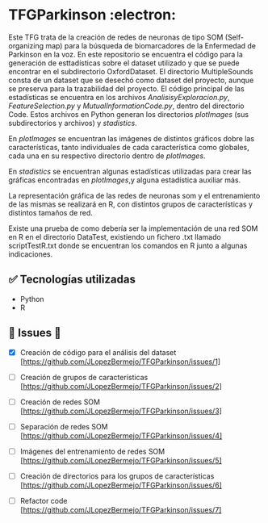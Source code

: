 # TFGParkinson :electron:
Este TFG trata de la creación de redes de neuronas de tipo SOM (Self-organizing map) para la búsqueda de biomarcadores de la Enfermedad de Parkinson en la voz. En este repositorio se encuentra el código para la generación de esttadísticas sobre el dataset utilizado y que se puede encontrar en el subdirectorio OxfordDataset. El directorio MultipleSounds consta de un dataset que se desechó como dataset del proyecto, aunque se preserva para la trazabilidad del proyecto.
El código principal de las estadísticas se encuentra en los archivos _AnalisisyExploracion.py_, _FeatureSelection.py_ y _MutualInformationCode.py_, dentro del directorio Code. Estos archivos en Python generan los directorios _plotImages_ (sus subdirectorios y archivos) y _stadistics_. 

En _plotImages_ se encuentran las imágenes de distintos gráficos dobre las características, tanto individuales de cada característica como globales, cada una en su respectivo directorio dentro de _plotImages_.

En _stadistics_ se encuentran algunas estadísticas utilizadas para crear las gráficas encontradas en _plotImages_,y alguna estadística auxiliar más.

La representación gráfica de las redes de neuronas som y el entrenamiento de las mismas se realizará en R, con distintos grupos de características y distintos tamaños de red.

Existe una prueba de como debería ser la implementación de una red SOM en R en el directorio DataTest, existiendo un fichero .txt llamado scriptTestR.txt donde se encuentran los comandos en R junto a algunas indicaciones.

## :white_check_mark: Tecnologías utilizadas

- Python
- R

## :construction: Issues :construction:

- [x] Creación de código para el análisis del dataset [https://github.com/JLopezBermejo/TFGParkinson/issues/1]
- [ ] Creación de grupos de características [https://github.com/JLopezBermejo/TFGParkinson/issues/2]
- [ ] Creación de redes SOM [https://github.com/JLopezBermejo/TFGParkinson/issues/3]
- [ ] Separación de redes SOM [https://github.com/JLopezBermejo/TFGParkinson/issues/4]
- [ ] Imágenes del entrenamiento de redes SOM [https://github.com/JLopezBermejo/TFGParkinson/issues/5]
- [ ] Creación de directorios para los grupos de características [https://github.com/JLopezBermejo/TFGParkinson/issues/6]
- [ ] Refactor code [https://github.com/JLopezBermejo/TFGParkinson/issues/7]

